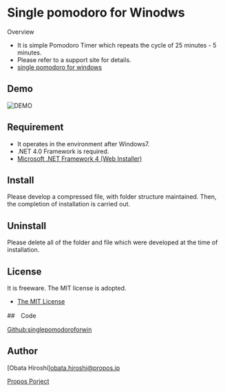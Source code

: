 Single pomodoro for Winodws
====

Overview

- It is simple Pomodoro Timer which repeats the cycle of 25 minutes - 5 minutes.
- Please refer to a support site for details.
- [single pomodoro for windows](http://note.propos.jp/product/single-pomodoro-for-win)

## Demo

 ![DEMO](https://raw.github.com/wiki/propos-jp/singlepomodoroforwin/images/pomodoro-demo.gif)

## Requirement

- It operates in the environment after Windows7.
- .NET 4.0 Framework is required.
- [Microsoft .NET Framework 4 (Web Installer)](http://www.microsoft.com/en-US/download/details.aspx?id=17851)

## Install

Please develop a compressed file, with folder structure maintained.
Then, the completion of installation is carried out.

## Uninstall

Please delete all of the folder and file which were developed at the time of installation.


## License

It is freeware. The MIT license is adopted.

- [The MIT License](http://opensource.org/licenses/MIT)

##　Code

[Github:singlepomodoroforwin](https://github.com/propos-jp/singlepomodoroforwin)


## Author

[Obata Hiroshi]<obata.hiroshi@propos.jp>

[Propos Porject](http://www.propos.jp/)



